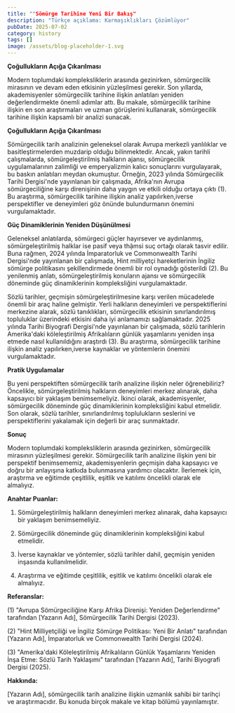 ```yaml
---
title: ""Sömürge Tarihine Yeni Bir Bakış"
description: "Türkçe açıklama: Karmaşıklıkları Çözümlüyor"
pubDate: 2025-07-02
category: history
tags: []
image: /assets/blog-placeholder-1.svg
---
```


**Çoğullukların Açığa Çıkarılması**

Modern toplumdaki kompleksliklerin arasında gezinirken, sömürgecilik mirasının ve devam eden etkisinin yüzleşilmesi gerekir. Son yıllarda, akademisyenler sömürgecilik tarihine ilişkin anlatıları yeniden değerlendirmekte önemli adımlar attı. Bu makale, sömürgecilik tarihine ilişkin en son araştırmaları ve uzman görüşlerini kullanarak, sömürgecilik tarihine ilişkin kapsamlı bir analizi sunacak.

**Çoğullukların Açığa Çıkarılması**

Sömürgecilik tarih analizinin geleneksel olarak Avrupa merkezli yanlılıklar ve basitleştirmelerden muzdarip olduğu bilinmektedir. Ancak, yakın tarihli çalışmalarda, sömürgeleştirilmiş halkların ajansı, sömürgecilik uygulamalarının zalimliği ve emperyalizmin kalıcı sonuçlarını vurgulayarak, bu baskın anlatıları meydan okumuştur. Örneğin, 2023 yılında Sömürgecilik Tarihi Dergisi'nde yayınlanan bir çalışmada, Afrika'nın Avrupa sömürgeciliğine karşı direnişinin daha yaygın ve etkili olduğu ortaya çıktı (1). Bu araştırma, sömürgecilik tarihine ilişkin analiz yapılırken,iverse perspektifler ve deneyimleri göz önünde bulundurmanın önemini vurgulamaktadır.

**Güç Dinamiklerinin Yeniden Düşünülmesi**

Geleneksel anlatılarda, sömürgeci güçler hayırsever ve aydınlanmış, sömürgeleştirilmiş halklar ise pasif veya thậmsi suç ortağı olarak tasvir edilir. Buna rağmen, 2024 yılında İmparatorluk ve Commonwealth Tarihi Dergisi'nde yayınlanan bir çalışmada, Hint milliyetçi hareketlerinin İngiliz sömürge politikasını şekillendirmede önemli bir rol oynadığı gösterildi (2). Bu yenilenmiş anlatı, sömürgeleştirilmiş konuların ajansı ve sömürgecilik döneminde güç dinamiklerinin kompleksliğini vurgulamaktadır.

Sözlü tarihler, geçmişin sömürgeleştirilmesine karşı verilen mücadelede önemli bir araç haline gelmiştir. Yerli halkların deneyimleri ve perspektiflerini merkezine alarak, sözlü tanıklıkları, sömürgecilik etkisinin sınırlandırılmış topluluklar üzerindeki etkisini daha iyi anlamamızı sağlamaktadır. 2025 yılında Tarihi Biyografi Dergisi'nde yayınlanan bir çalışmada, sözlü tarihlerin Amerika'daki köleleştirilmiş Afrikalıların günlük yaşamlarını yeniden inşa etmede nasıl kullanıldığını araştırdı (3). Bu araştırma, sömürgecilik tarihine ilişkin analiz yapılırken,iverse kaynaklar ve yöntemlerin önemini vurgulamaktadır.

**Pratik Uygulamalar**

Bu yeni perspektiften sömürgecilik tarih analizine ilişkin neler öğrenebiliriz? Öncelikle, sömürgeleştirilmiş halkların deneyimleri merkez alınarak, daha kapsayıcı bir yaklaşım benimsemeliyiz. İkinci olarak, akademisyenler, sömürgecilik döneminde güç dinamiklerinin kompleksliğini kabul etmelidir. Son olarak, sözlü tarihler, sınırlandırılmış toplulukların seslerini ve perspektiflerini yakalamak için değerli bir araç sunmaktadır.

**Sonuç**

Modern toplumdaki kompleksliklerin arasında gezinirken, sömürgecilik mirasının yüzleşilmesi gerekir. Sömürgecilik tarih analizine ilişkin yeni bir perspektif benimsememiz, akademisyenlerin geçmişin daha kapsayıcı ve doğru bir anlayışına katkıda bulunmasına yardımcı olacaktır. İlerlemek için, araştırma ve eğitimde çeşitlilik, eşitlik ve katılımı öncelikli olarak ele almalıyız.

**Anahtar Puanlar:**

1. Sömürgeleştirilmiş halkların deneyimleri merkez alınarak, daha kapsayıcı bir yaklaşım benimsemeliyiz.

2. Sömürgecilik döneminde güç dinamiklerinin kompleksliğini kabul etmelidir.

3. İverse kaynaklar ve yöntemler, sözlü tarihler dahil, geçmişin yeniden inşasında kullanılmelidir.

4. Araştırma ve eğitimde çeşitlilik, eşitlik ve katılımı öncelikli olarak ele almalıyız.

**Referanslar:**

(1) "Avrupa Sömürgeciliğine Karşı Afrika Direnişi: Yeniden Değerlendirme" tarafından [Yazarın Adı], Sömürgecilik Tarihi Dergisi (2023).

(2) "Hint Milliyetçiliği ve İngiliz Sömürge Politikası: Yeni Bir Anlatı" tarafından [Yazarın Adı], İmparatorluk ve Commonwealth Tarihi Dergisi (2024).

(3) "Amerika'daki Köleleştirilmiş Afrikalıların Günlük Yaşamlarını Yeniden İnşa Etme: Sözlü Tarih Yaklaşımı" tarafından [Yazarın Adı], Tarihi Biyografi Dergisi (2025).

**Hakkında:**

[Yazarın Adı], sömürgecilik tarih analizine ilişkin uzmanlık sahibi bir tarihçi ve araştırmacıdır. Bu konuda birçok makale ve kitap bölümü yayınlamıştır.